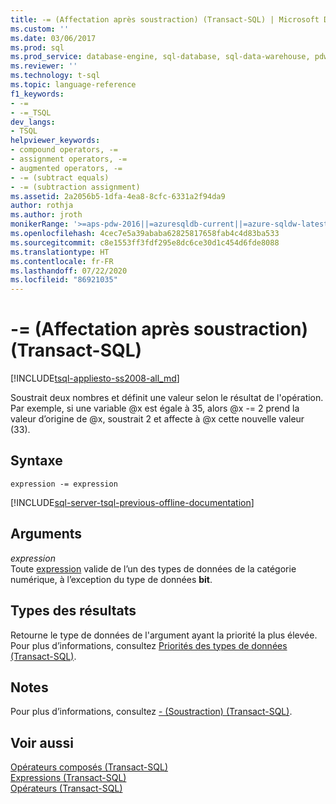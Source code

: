 ```yaml
---
title: -= (Affectation après soustraction) (Transact-SQL) | Microsoft Docs
ms.custom: ''
ms.date: 03/06/2017
ms.prod: sql
ms.prod_service: database-engine, sql-database, sql-data-warehouse, pdw
ms.reviewer: ''
ms.technology: t-sql
ms.topic: language-reference
f1_keywords:
- -=
- -=_TSQL
dev_langs:
- TSQL
helpviewer_keywords:
- compound operators, -=
- assignment operators, -=
- augmented operators, -=
- -= (subtract equals)
- -= (subtraction assignment)
ms.assetid: 2a2056b5-1dfa-4ea8-8cfc-6331a2f94da9
author: rothja
ms.author: jroth
monikerRange: '>=aps-pdw-2016||=azuresqldb-current||=azure-sqldw-latest||>=sql-server-2016||=sqlallproducts-allversions||>=sql-server-linux-2017||=azuresqldb-mi-current'
ms.openlocfilehash: 4cec7e5a39ababa62825817658fab4c4d83ba533
ms.sourcegitcommit: c8e1553ff3fdf295e8dc6ce30d1c454d6fde8088
ms.translationtype: HT
ms.contentlocale: fr-FR
ms.lasthandoff: 07/22/2020
ms.locfileid: "86921035"
---
```

# <a name="--subtraction-assignment-transact-sql"></a>-= (Affectation après soustraction) (Transact-SQL)
[!INCLUDE[tsql-appliesto-ss2008-all_md](../../includes/tsql-appliesto-ss2008-all-md.md)]

  Soustrait deux nombres et définit une valeur selon le résultat de l'opération. Par exemple, si une variable @x est égale à 35, alors @x -= 2 prend la valeur d’origine de @x, soustrait 2 et affecte à @x cette nouvelle valeur (33).  
  
## <a name="syntax"></a>Syntaxe  
  
```  
expression -= expression  
```  
  
[!INCLUDE[sql-server-tsql-previous-offline-documentation](../../includes/sql-server-tsql-previous-offline-documentation.md)]

## <a name="arguments"></a>Arguments
 *expression*  
 Toute [expression](../../t-sql/language-elements/expressions-transact-sql.md) valide de l’un des types de données de la catégorie numérique, à l’exception du type de données **bit**.  
  
## <a name="result-types"></a>Types des résultats  
 Retourne le type de données de l'argument ayant la priorité la plus élevée. Pour plus d’informations, consultez [Priorités des types de données &#40;Transact-SQL&#41;](../../t-sql/data-types/data-type-precedence-transact-sql.md).  
  
## <a name="remarks"></a>Notes  
 Pour plus d’informations, consultez [- &#40;Soustraction&#41; &#40;Transact-SQL&#41;](../../t-sql/language-elements/subtract-transact-sql.md).  
  
## <a name="see-also"></a>Voir aussi  
 [Opérateurs composés &#40;Transact-SQL&#41;](../../t-sql/language-elements/compound-operators-transact-sql.md)   
 [Expressions &#40;Transact-SQL&#41;](../../t-sql/language-elements/expressions-transact-sql.md)   
 [Opérateurs &#40;Transact-SQL&#41;](../../t-sql/language-elements/operators-transact-sql.md)  
  
  
